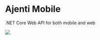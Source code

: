 # Ajenti Mobile
.NET Core Web API for both mobile and web

![](https://entura.visualstudio.com/_apis/public/build/definitions/3f76fe24-bf80-4314-afe8-d7243c237bf0/12/badge)
